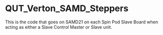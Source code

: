 # QUT_Verton_SAMD_Steppers

This is the code that goes on SAMD21 on each Spin Pod Slave Board when acting as either a Slave Control Master or Slave unit.
